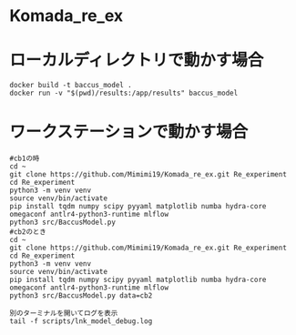# Komada_re_ex

# ローカルディレクトリで動かす場合

```
docker build -t baccus_model .
docker run -v "$(pwd)/results:/app/results" baccus_model
```

# ワークステーションで動かす場合

```
#cb1の時
cd ~
git clone https://github.com/Mimimi19/Komada_re_ex.git Re_experiment
cd Re_experiment
python3 -m venv venv
source venv/bin/activate
pip install tqdm numpy scipy pyyaml matplotlib numba hydra-core omegaconf antlr4-python3-runtime mlflow
python3 src/BaccusModel.py
#cb2のとき
cd ~
git clone https://github.com/Mimimi19/Komada_re_ex.git Re_experiment
cd Re_experiment
python3 -m venv venv
source venv/bin/activate
pip install tqdm numpy scipy pyyaml matplotlib numba hydra-core omegaconf antlr4-python3-runtime mlflow
python3 src/BaccusModel.py data=cb2

別のターミナルを開いてログを表示
tail -f scripts/lnk_model_debug.log
```

<!-- シミュレーションが終わらなくて、最新の学習データで再現したモデルなのですが


パラメータの定義いきをパラメータの動ける箇所をあぶり出し、足りないパラメータに割り当てる。
目的関数がG分布に従わないようのスピアマン相関係数だから計算しなせ。
\alpha を減らすこともできる、線形モデルの形から参照する過去がどの程度がをあぶり出し必要数のjを変更することで実現、また、リニアモデルのグラフは離散型地やから。分布図に直せ、ノンリニアもそう。 -->
